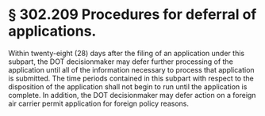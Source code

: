 # § 302.209   Procedures for deferral of applications.

Within twenty-eight (28) days after the filing of an application under this subpart, the DOT decisionmaker may defer further processing of the application until all of the information necessary to process that application is submitted. The time periods contained in this subpart with respect to the disposition of the application shall not begin to run until the application is complete. In addition, the DOT decisionmaker may defer action on a foreign air carrier permit application for foreign policy reasons. 




